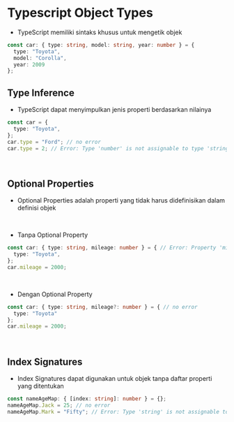 # Typescript Object Types

- TypeScript memiliki sintaks khusus untuk mengetik objek

```ts
const car: { type: string, model: string, year: number } = {
  type: "Toyota",
  model: "Corolla",
  year: 2009
};
```

## Type Inference

- TypeScript dapat menyimpulkan jenis properti berdasarkan nilainya

```ts
const car = {
  type: "Toyota",
};
car.type = "Ford"; // no error
car.type = 2; // Error: Type 'number' is not assignable to type 'string'.
```

<br>

## Optional Properties

- Optional Properties adalah properti yang tidak harus didefinisikan dalam definisi objek

<br>

- Tanpa Optional Property
```ts
const car: { type: string, mileage: number } = { // Error: Property 'mileage' is missing in type '{ type: string; }' but required in type '{ type: string; mileage: number; }'.
  type: "Toyota",
};
car.mileage = 2000;
```

<br>

- Dengan Optional Property
```ts
const car: { type: string, mileage?: number } = { // no error
  type: "Toyota"
};
car.mileage = 2000;
```

<br>

## Index Signatures

- Index Signatures  dapat digunakan untuk objek tanpa daftar properti yang ditentukan

```ts
const nameAgeMap: { [index: string]: number } = {};
nameAgeMap.Jack = 25; // no error
nameAgeMap.Mark = "Fifty"; // Error: Type 'string' is not assignable to type 'number'.
```
